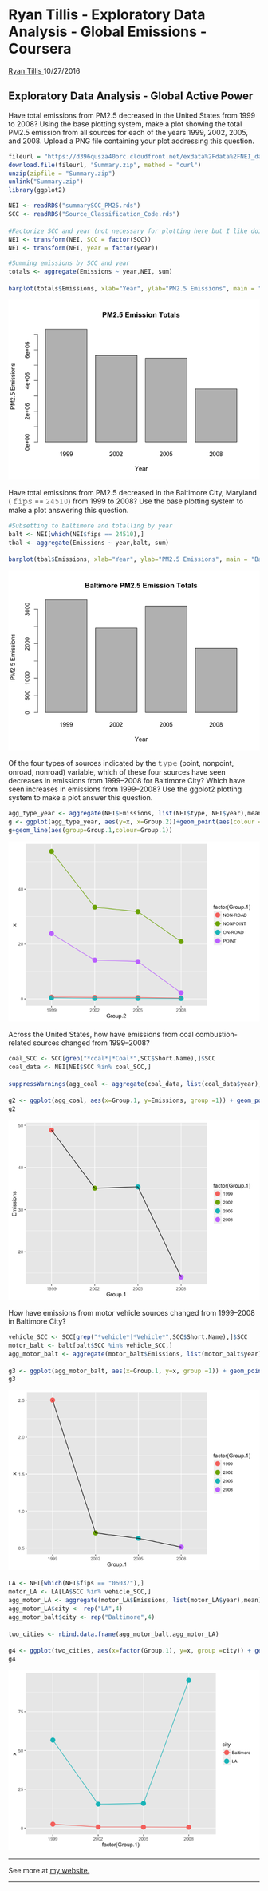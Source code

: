 Ryan Tillis - Exploratory Data Analysis - Global Emissions - Coursera
================
<a href="http://www.ryantillis.com"> Ryan Tillis </a>
10/27/2016

Exploratory Data Analysis - Global Active Power
-----------------------------------------------

Have total emissions from PM2.5 decreased in the United States from 1999 to 2008? Using the base plotting system, make a plot showing the total PM2.5 emission from all sources for each of the years 1999, 2002, 2005, and 2008. Upload a PNG file containing your plot addressing this question.

``` r
fileurl = "https://d396qusza40orc.cloudfront.net/exdata%2Fdata%2FNEI_data.zip"
download.file(fileurl, "Summary.zip", method = "curl")
unzip(zipfile = "Summary.zip")
unlink("Summary.zip")
library(ggplot2)
```

``` r
NEI <- readRDS("summarySCC_PM25.rds")
SCC <- readRDS("Source_Classification_Code.rds")

#Factorize SCC and year (not necessary for plotting here but I like doing it.)
NEI <- transform(NEI, SCC = factor(SCC))
NEI <- transform(NEI, year = factor(year))
```

``` r
#Summing emissions by SCC and year
totals <- aggregate(Emissions ~ year,NEI, sum)

barplot(totals$Emissions, xlab="Year", ylab="PM2.5 Emissions", main = "PM2.5 Emission Totals", names.arg = totals$year)
```

![](Project2_files/figure-markdown_github/plot1-1.png)

Have total emissions from PM2.5 decreased in the Baltimore City, Maryland ( 𝚏𝚒𝚙𝚜 == 𝟸𝟺𝟻𝟷𝟶) from 1999 to 2008? Use the base plotting system to make a plot answering this question.

``` r
#Subsetting to baltimore and totalling by year
balt <- NEI[which(NEI$fips == 24510),]
tbal <- aggregate(Emissions ~ year,balt, sum)

barplot(tbal$Emissions, xlab="Year", ylab="PM2.5 Emissions", main = "Baltimore PM2.5 Emission Totals", names.arg = tbal$year)
```

![](Project2_files/figure-markdown_github/plot2-1.png)

Of the four types of sources indicated by the 𝚝𝚢𝚙𝚎 (point, nonpoint, onroad, nonroad) variable, which of these four sources have seen decreases in emissions from 1999–2008 for Baltimore City? Which have seen increases in emissions from 1999–2008? Use the ggplot2 plotting system to make a plot answer this question.

``` r
agg_type_year <- aggregate(NEI$Emissions, list(NEI$type, NEI$year),mean)
g <- ggplot(agg_type_year, aes(y=x, x=Group.2))+geom_point(aes(colour = factor(Group.1)), size = 4)
g+geom_line(aes(group=Group.1,colour=Group.1))
```

![](Project2_files/figure-markdown_github/plot3-1.png)

Across the United States, how have emissions from coal combustion-related sources changed from 1999–2008?

``` r
coal_SCC <- SCC[grep("*coal*|*Coal*",SCC$Short.Name),]$SCC
coal_data <- NEI[NEI$SCC %in% coal_SCC,]

suppressWarnings(agg_coal <- aggregate(coal_data, list(coal_data$year), mean))

g2 <- ggplot(agg_coal, aes(x=Group.1, y=Emissions, group =1)) + geom_point(aes(colour = factor(Group.1)), size = 4)+geom_line()
g2
```

![](Project2_files/figure-markdown_github/plot4-1.png)

How have emissions from motor vehicle sources changed from 1999–2008 in Baltimore City?

``` r
vehicle_SCC <- SCC[grep("*vehicle*|*Vehicle*",SCC$Short.Name),]$SCC
motor_balt <- balt[balt$SCC %in% vehicle_SCC,]
agg_motor_balt <- aggregate(motor_balt$Emissions, list(motor_balt$year),mean)

g3 <- ggplot(agg_motor_balt, aes(x=Group.1, y=x, group =1)) + geom_point(aes(colour = factor(Group.1)), size = 4)+geom_line()
g3
```

![](Project2_files/figure-markdown_github/plot5-1.png)

``` r
LA <- NEI[which(NEI$fips == "06037"),]
motor_LA <- LA[LA$SCC %in% vehicle_SCC,]
agg_motor_LA <- aggregate(motor_LA$Emissions, list(motor_LA$year),mean)
agg_motor_LA$city <- rep("LA",4)
agg_motor_balt$city <- rep("Baltimore",4)

two_cities <- rbind.data.frame(agg_motor_balt,agg_motor_LA)

g4 <- ggplot(two_cities, aes(x=factor(Group.1), y=x, group =city)) + geom_point(aes(colour = city), size = 4)+geom_line(aes(colour=city))
g4
```

![](Project2_files/figure-markdown_github/plot6-1.png)

<hr>
See more at <a href="http://www.ryantillis.com"> my website. </a>

<hr>
